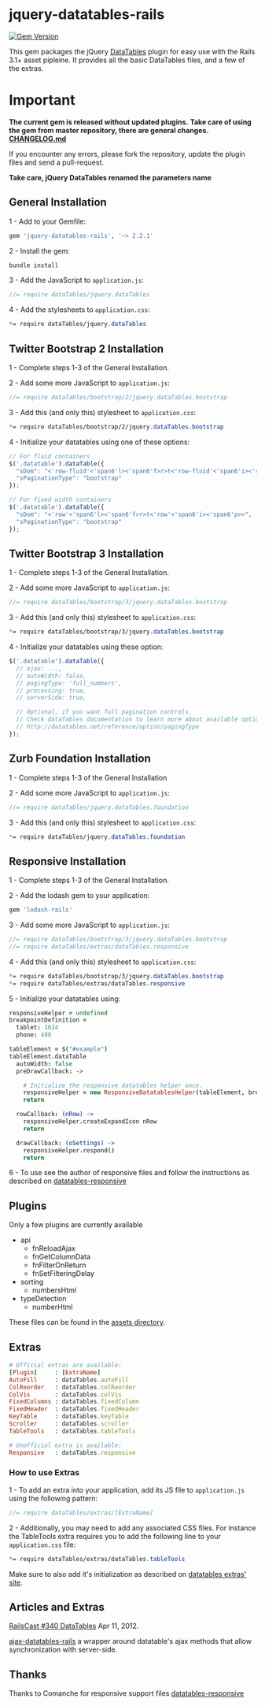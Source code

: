 

# jquery-datatables-rails
[![Gem Version](https://badge.fury.io/rb/jquery-datatables-rails.svg)](http://badge.fury.io/rb/jquery-datatables-rails)

This gem packages the jQuery [DataTables](http://datatables.net/) plugin for easy use with the Rails 3.1+ asset pipleine.
It provides all the basic DataTables files, and a few of the extras.

# Important

**The current gem is released without updated plugins.**
**Take care of using the gem from master repository, there are general changes. [CHANGELOG.md](CHANGELOG.md)**

If you encounter any errors, please fork the repository, update the plugin files and send a pull-request.

**Take care, jQuery DataTables renamed the parameters name**

## General Installation

1 - Add to your Gemfile:

```ruby
gem 'jquery-datatables-rails', '~> 2.2.1'
```

2 - Install the gem:

```bash
bundle install
```

3 - Add the JavaScript to `application.js`:

```javascript
//= require dataTables/jquery.dataTables
```

4 - Add the stylesheets to `application.css`:

```css
*= require dataTables/jquery.dataTables
```

## Twitter Bootstrap 2 Installation

1 - Complete steps 1-3 of the General Installation.

2 - Add some more JavaScript to `application.js`:

```javascript
//= require dataTables/bootstrap/2/jquery.dataTables.bootstrap
```

3 - Add this (and only this) stylesheet to `application.css`:

```css
*= require dataTables/bootstrap/2/jquery.dataTables.bootstrap
```

4 - Initialize your datatables using one of these options:

```javascript
// For fluid containers
$('.datatable').dataTable({
  "sDom": "<'row-fluid'<'span6'l><'span6'f>r>t<'row-fluid'<'span6'i><'span6'p>>",
  "sPaginationType": "bootstrap"
});

// For fixed width containers
$('.datatable').dataTable({
  "sDom": "<'row'<'span6'l><'span6'f>r>t<'row'<'span6'i><'span6'p>>",
  "sPaginationType": "bootstrap"
});
```

## Twitter Bootstrap 3 Installation

1 - Complete steps 1-3 of the General Installation.

2 - Add some more JavaScript to `application.js`:

```javascript
//= require dataTables/bootstrap/3/jquery.dataTables.bootstrap
```

3 - Add this (and only this) stylesheet to `application.css`:

```css
*= require dataTables/bootstrap/3/jquery.dataTables.bootstrap
```

4 - Initialize your datatables using these option:

```javascript
$('.datatable').dataTable({
  // ajax: ...,
  // autoWidth: false,
  // pagingType: 'full_numbers',
  // processing: true,
  // serverSide: true,

  // Optional, if you want full pagination controls.
  // Check dataTables documentation to learn more about available options.
  // http://datatables.net/reference/option/pagingType
});
```


## Zurb Foundation Installation

1 - Complete steps 1-3 of the General Installation

2 - Add some more JavaScript to `application.js`:

```javascript
//= require dataTables/jquery.dataTables.foundation
```

3 - Add this (and only this) stylesheet to `application.css`:

```css
*= require dataTables/jquery.dataTables.foundation
```

## Responsive Installation

1 - Complete steps 1-3 of the General Installation.

2 - Add the lodash gem to your application:

```ruby
gem 'lodash-rails'
```

3 - Add some more JavaScript to `application.js`:

```javascript
//= require dataTables/bootstrap/3/jquery.dataTables.bootstrap
//= require dataTables/extras/dataTables.responsive
```

4 - Add this (and only this) stylesheet to `application.css`:

```css
*= require dataTables/bootstrap/3/jquery.dataTables.bootstrap
*= require dataTables/extras/dataTables.responsive
```

5 - Initialize your datatables using:

```coffeescript
responsiveHelper = undefined
breakpointDefinition =
  tablet: 1024
  phone: 480

tableElement = $("#example")
tableElement.dataTable
  autoWidth: false
  preDrawCallback: ->

    # Initialize the responsive datatables helper once.
    responsiveHelper = new ResponsiveDatatablesHelper(tableElement, breakpointDefinition)  unless responsiveHelper
    return

  rowCallback: (nRow) ->
    responsiveHelper.createExpandIcon nRow
    return

  drawCallback: (oSettings) ->
    responsiveHelper.respond()
    return
```

6 - To use see the author of responsive files and follow the instructions as described on [datatables-responsive]

## Plugins

Only a few plugins are currently available

* api
    * fnReloadAjax
    * fnGetColumnData
    * fnFilterOnReturn
    * fnSetFilteringDelay
* sorting
    * numbersHtml
* typeDetection
    * numberHtml

These files can be found in the [assets directory][assets].

## Extras

````ruby
# Official extras are available:
[Plugin]     : [ExtraName]
AutoFill     : dataTables.autoFill
ColReorder   : dataTables.colReorder
ColVis       : dataTables.colVis
FixedColumns : dataTables.fixedColumn
FixedHeader  : dataTables.fixedHeader
KeyTable     : dataTables.keyTable
Scroller     : dataTables.scroller
TableTools   : dataTables.tableTools

# Unofficial extra is available:
Responsive   : dataTables.responsive
````

### How to use Extras
1 - To add an extra into your application, add its JS file to `application.js` using the following pattern:

```javascript
//= require dataTables/extras/[ExtraName]
```

2 - Additionally, you may need to add any associated CSS files. For instance the TableTools extra requires
you to add the following line to your `application.css` file:

```css
*= require dataTables/extras/dataTables.tableTools
```

Make sure to also add it's initialization as described on [datatables extras' site][datatables_extras].

## Articles and Extras

[RailsCast #340 DataTables] Apr 11, 2012.

[ajax-datatables-rails] a wrapper around datatable's ajax methods that allow synchronization with server-side.

## Thanks

Thanks to Comanche for responsive support files [datatables-responsive]

[assets]: app/assets/javascripts/dataTables
[datatables_extras]: http://datatables.net/extras/
[datatables-responsive]: https://github.com/Comanche/datatables-responsive
[RailsCast #340 DataTables]: http://railscasts.com/episodes/340-datatables
[ajax-datatables-rails]: https://github.com/antillas21/ajax-datatables-rails
